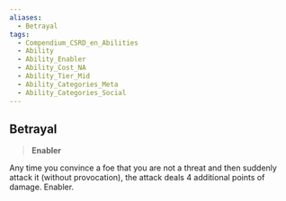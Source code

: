 ```yaml
---
aliases:
  - Betrayal
tags:
  - Compendium_CSRD_en_Abilities
  - Ability
  - Ability_Enabler
  - Ability_Cost_NA
  - Ability_Tier_Mid
  - Ability_Categories_Meta
  - Ability_Categories_Social
---
```

  
    
## Betrayal    
>**Enabler**  
    
Any time you convince a foe that you are not a threat and then suddenly attack it (without provocation), the attack deals 4 additional points of damage. Enabler.